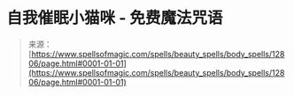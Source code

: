 <!--yml

分类：未分类

日期：2024-06-12 18:50:45

-->

# 自我催眠小猫咪 - 免费魔法咒语

> 来源：[https://www.spellsofmagic.com/spells/beauty_spells/body_spells/12806/page.html#0001-01-01](https://www.spellsofmagic.com/spells/beauty_spells/body_spells/12806/page.html#0001-01-01)
